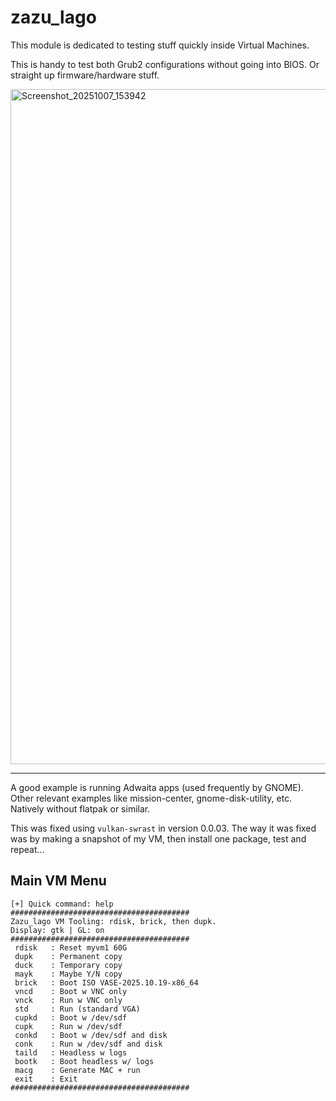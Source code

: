# zazu_lago

This module is dedicated to testing stuff quickly inside Virtual Machines.

This is handy to test both Grub2 configurations without going into BIOS. Or straight up firmware/hardware stuff.

<img width="1920" height="1080" alt="Screenshot_20251007_153942" src="https://github.com/user-attachments/assets/2e250e9c-8eef-45e3-a3aa-54968926bf14" />

---

A good example is running Adwaita apps (used frequently by GNOME). Other relevant examples like mission-center, gnome-disk-utility, etc. Natively without flatpak or similar.

This was fixed using `vulkan-swrast` in version 0.0.03. The way it was fixed was by making a snapshot of my VM, then install one package, test and repeat... 

## Main VM Menu

```
[+] Quick command: help
########################################
Zazu_lago VM Tooling: rdisk, brick, then dupk.
Display: gtk | GL: on
########################################
 rdisk   : Reset myvm1 60G
 dupk    : Permanent copy
 duck    : Temporary copy
 mayk    : Maybe Y/N copy
 brick   : Boot ISO VASE-2025.10.19-x86_64
 vncd    : Boot w VNC only
 vnck    : Run w VNC only
 std     : Run (standard VGA)
 cupkd   : Boot w /dev/sdf
 cupk    : Run w /dev/sdf
 conkd   : Boot w /dev/sdf and disk
 conk    : Run w /dev/sdf and disk
 taild   : Headless w logs
 bootk   : Boot headless w/ logs
 macg    : Generate MAC + run
 exit    : Exit
########################################
```
